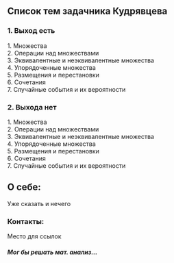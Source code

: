 <html>
<head>
<meta name="viewport" content="width=device-width, initial-scale=1">
<style>
* {
    box-sizing: border-box;
}

/* Add a gray background color with some padding */
body {
    font-family: Arial;
    padding: 20px;
    background: #f1f1f1;
}

/* Header/Blog Title */
.header {
    padding: 30px;
    font-size: 40px;
    text-align: center;
    background: white;
}

/* Create two unequal columns that floats next to each other */
/* Left column */
.leftcolumn {   
    float: left;
    width: 75%;
}

/* Right column */
.rightcolumn {
    float: left;
    width: 25%;
    padding-left: 20px;
}

/* Fake image */
.fakeimg {
    background-color: #aaa;
    width: 100%;
    padding: 20px;
}

/* Add a card effect for articles */
.card {
     background-color: white;
     padding: 20px;
     margin-top: 20px;
}

/* Clear floats after the columns */
.row:after {
    content: "";
    display: table;
    clear: both;
}

/* Footer */
.footer {
    padding: 20px;
    text-align: center;
    background: #ddd;
    margin-top: 20px;
}

/* Responsive layout - when the screen is less than 800px wide, make the two columns stack on top of each other instead of next to each other */
@media screen and (max-width: 800px) {
    .leftcolumn, .rightcolumn {   
        width: 100%;
        padding: 0;
    }
}
</style>
</head>
<body>

<div class="row">
  <div class="leftcolumn">
    <div class="card">
      <h2>Список тем задачника Кудрявцева</h2>
      <h3>1. Выход есть</h3>
      <p>1. Множества <br>
     2. Операции над множествами <br>
    3. Эквивалентные и неэквивалентные множества <br>
    4. Упорядоченные множества <br>
    5. Размещения и перестановки <br>
    6. Сочетания<br>
    7. Случайные события и их вероятности</p>
    <h3>2. Выхода нет</h3>
      <p>1. Множества <br>
     2. Операции над множествами <br>
    3. Эквивалентные и неэквивалентные множества <br>
    4. Упорядоченные множества <br>
    5. Размещения и перестановки <br>
    6. Сочетания<br>
    7. Случайные события и их вероятности</p>
    </div>
  </div>



  <div class="rightcolumn">
    <div class="card">
      <h2>О себе:</h2>
      <p>Уже сказать и нечего</p>
    </div>
    <div class="card">
      <h3>Контакты: </h3>
      <p>Место для ссылок</p>
    </div>
  </div>



</div>

<div class="footer">
  <h5>Мог бы решать мат. анализ...</h5>
</div>

</body>
</html>



